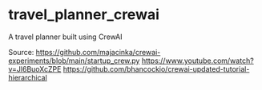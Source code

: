 # travel_planner_crewai
A travel planner built using CrewAI

Source: https://github.com/majacinka/crewai-experiments/blob/main/startup_crew.py
        https://www.youtube.com/watch?v=Jl6BuoXcZPE
        https://github.com/bhancockio/crewai-updated-tutorial-hierarchical